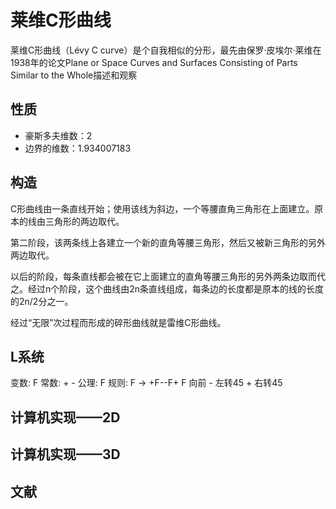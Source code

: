 # 莱维C形曲线

莱维C形曲线（Lévy C curve）是个自我相似的分形，最先由保罗·皮埃尔·莱维在1938年的论文Plane or Space Curves and Surfaces Consisting of Parts Similar to the Whole描述和观察

## 性质

- 豪斯多夫维数：2
- 边界的维数：1.934007183

## 构造

C形曲线由一条直线开始；使用该线为斜边，一个等腰直角三角形在上面建立。原本的线由三角形的两边取代。

第二阶段，该两条线上各建立一个新的直角等腰三角形，然后又被新三角形的另外两边取代。

以后的阶段，每条直线都会被在它上面建立的直角等腰三角形的另外两条边取而代之。经过n个阶段，这个曲线由2n条直线组成，每条边的长度都是原本的线的长度的2n/2分之一。

经过“无限”次过程而形成的碎形曲线就是雷维C形曲线。

## L系统

变数: F
常数: + -
公理: F
规则: F → +F--F+
F 向前
\- 左转45
\+ 右转45

## 计算机实现——2D

## 计算机实现——3D

## 文献
